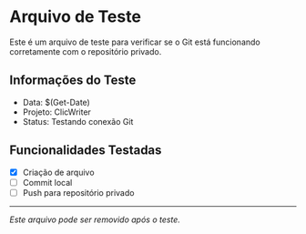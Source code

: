 # Arquivo de Teste

Este é um arquivo de teste para verificar se o Git está funcionando corretamente com o repositório privado.

## Informações do Teste
- Data: $(Get-Date)
- Projeto: ClicWriter
- Status: Testando conexão Git

## Funcionalidades Testadas
- [x] Criação de arquivo
- [ ] Commit local
- [ ] Push para repositório privado

---
*Este arquivo pode ser removido após o teste.*